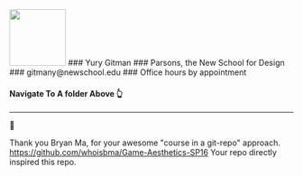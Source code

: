 
<img src="https://github.com/yury-g/Parsons/blob/master/images/BioPhoto.png" width="100">
### Yury Gitman
### Parsons, the New School for Design
### gitmany@newschool.edu
### Office hours by appointment



#### Navigate To A folder Above 👆

---
👏 

Thank you Bryan Ma, for your awesome "course in a git-repo" approach.  
https://github.com/whoisbma/Game-Aesthetics-SP16 
Your repo directly inspired this repo. 


